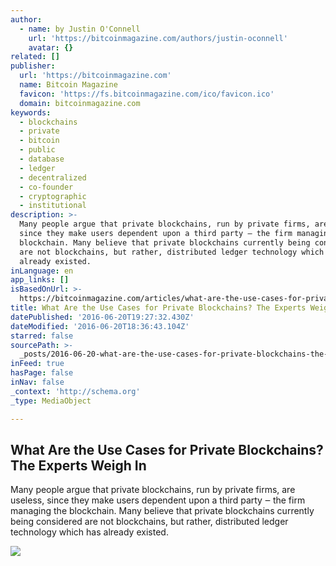 ```yaml
---
author:
  - name: by Justin O'Connell
    url: 'https://bitcoinmagazine.com/authors/justin-oconnell'
    avatar: {}
related: []
publisher:
  url: 'https://bitcoinmagazine.com'
  name: Bitcoin Magazine
  favicon: 'https://fs.bitcoinmagazine.com/ico/favicon.ico'
  domain: bitcoinmagazine.com
keywords:
  - blockchains
  - private
  - bitcoin
  - public
  - database
  - ledger
  - decentralized
  - co-founder
  - cryptographic
  - institutional
description: >-
  Many people argue that private blockchains, run by private firms, are useless,
  since they make users dependent upon a third party ‒ the firm managing the
  blockchain. Many believe that private blockchains currently being considered
  are not blockchains, but rather, distributed ledger technology which has
  already existed.
inLanguage: en
app_links: []
isBasedOnUrl: >-
  https://bitcoinmagazine.com/articles/what-are-the-use-cases-for-private-blockchains-the-experts-weigh-in-1466440884
title: What Are the Use Cases for Private Blockchains? The Experts Weigh In
datePublished: '2016-06-20T19:27:32.430Z'
dateModified: '2016-06-20T18:36:43.104Z'
starred: false
sourcePath: >-
  _posts/2016-06-20-what-are-the-use-cases-for-private-blockchains-the-experts.md
inFeed: true
hasPage: false
inNav: false
_context: 'http://schema.org'
_type: MediaObject

---
```

<article style=""><h1>What Are the Use Cases for Private Blockchains? The Experts Weigh In</h1><p>Many people argue that private blockchains, run by private firms, are useless, since they make users dependent upon a third party ‒ the firm managing the blockchain. Many believe that private blockchains currently being considered are not blockchains, but rather, distributed ledger technology which has already existed.</p><img src="https://fs.bitcoinmagazine.com/img/articles/what-are-the-use-cases-for-private-blockchains-the-experts-weigh-in.jpg" /></article>
